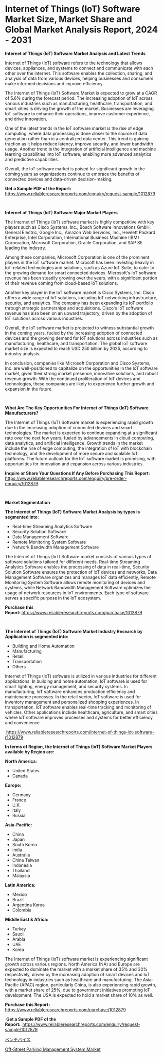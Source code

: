 <p><h1>Internet of Things (IoT) Software Market Size, Market Share and Global Market Analysis Report, 2024 - 2031</h1></p><p><strong>Internet of Things (IoT) Software Market Analysis and Latest Trends</strong></p>
<p><p>Internet of Things (IoT) software refers to the technology that allows devices, appliances, and systems to connect and communicate with each other over the internet. This software enables the collection, sharing, and analysis of data from various devices, helping businesses and consumers make informed decisions and improve efficiency.</p><p>The Internet of Things (IoT) Software Market is expected to grow at a CAGR of 5.6% during the forecast period. The increasing adoption of IoT across various industries such as manufacturing, healthcare, transportation, and smart cities is driving the growth of the market. Businesses are leveraging IoT software to enhance their operations, improve customer experience, and drive innovation.</p><p>One of the latest trends in the IoT software market is the rise of edge computing, where data processing is done closer to the source of data generation rather than in a centralized data center. This trend is gaining traction as it helps reduce latency, improve security, and lower bandwidth usage. Another trend is the integration of artificial intelligence and machine learning capabilities into IoT software, enabling more advanced analytics and predictive capabilities.</p><p>Overall, the IoT software market is poised for significant growth in the coming years as organizations continue to embrace the benefits of connected devices and data-driven decision-making.</p></p>
<p><strong>Get a Sample PDF of the Report:&nbsp;</strong> <a href="https://www.reliableresearchreports.com/enquiry/request-sample/1012879">https://www.reliableresearchreports.com/enquiry/request-sample/1012879</a></p>
<p>&nbsp;</p>
<p><strong>Internet of Things (IoT) Software Major Market Players</strong></p>
<p><p>The Internet of Things (IoT) software market is highly competitive with key players such as Cisco Systems, Inc., Bosch Software Innovations GmbH, General Electric, Google Inc., Amazon Web Services, Inc., Hewlett Packard Enterprise, Intel Corporation, International Business Machine (IBM) Corporation, Microsoft Corporation, Oracle Corporation, and SAP SE leading the industry.</p><p>Among these companies, Microsoft Corporation is one of the prominent players in the IoT software market. Microsoft has been investing heavily in IoT-related technologies and solutions, such as Azure IoT Suite, to cater to the growing demand for smart connected devices. Microsoft's IoT software revenue has been steadily growing over the years, with a significant portion of their revenue coming from cloud-based IoT solutions.</p><p>Another key player in the IoT software market is Cisco Systems, Inc. Cisco offers a wide range of IoT solutions, including IoT networking infrastructure, security, and analytics. The company has been expanding its IoT portfolio through strategic partnerships and acquisitions. Cisco's IoT software revenue has also been on an upward trajectory, driven by the adoption of IoT solutions across various industries.</p><p>Overall, the IoT software market is projected to witness substantial growth in the coming years, fueled by the increasing adoption of connected devices and the growing demand for IoT solutions across industries such as manufacturing, healthcare, and transportation. The global IoT software market size is expected to reach USD 250 billion by 2025, according to industry analysts.</p><p>In conclusion, companies like Microsoft Corporation and Cisco Systems, Inc. are well-positioned to capitalize on the opportunities in the IoT software market, given their strong market presence, innovative solutions, and robust revenue growth. With the continued proliferation of IoT devices and technologies, these companies are likely to experience further growth and expansion in the future.</p></p>
<p>&nbsp;</p>
<p><strong>What Are The Key Opportunities For Internet of Things (IoT) Software Manufacturers?</strong></p>
<p><p>The Internet of Things (IoT) Software market is experiencing rapid growth due to the increasing adoption of connected devices and smart technologies. The market is expected to continue expanding at a significant rate over the next few years, fueled by advancements in cloud computing, data analytics, and artificial intelligence. Growth trends in the market include the rise of edge computing, the integration of IoT with blockchain technology, and the development of more secure and scalable IoT platforms. The future outlook for the IoT software market is promising, with opportunities for innovation and expansion across various industries.</p></p>
<p><strong>Inquire or Share Your Questions If Any Before Purchasing This Report:</strong> <a href="https://www.reliableresearchreports.com/enquiry/pre-order-enquiry/1012879">https://www.reliableresearchreports.com/enquiry/pre-order-enquiry/1012879</a></p>
<p>&nbsp;</p>
<p><strong>Market Segmentation</strong></p>
<p><strong>The Internet of Things (IoT) Software Market Analysis by types is segmented into:</strong></p>
<p><ul><li>Real-time Streaming Analytics Software</li><li>Security Solution Software</li><li>Data Management Software</li><li>Remote Monitoring System Software</li><li>Network Bandwidth Management Software</li></ul></p>
<p><p>The Internet of Things (IoT) Software market consists of various types of software solutions tailored for different needs. Real-time Streaming Analytics Software enables the processing of data in real-time, Security Solution Software ensures the protection of IoT devices and networks, Data Management Software organizes and manages IoT data efficiently, Remote Monitoring System Software allows remote monitoring of devices and systems, while Network Bandwidth Management Software optimizes the usage of network resources in IoT environments. Each type of software serves a specific purpose in the IoT ecosystem.</p></p>
<p><strong>Purchase this Report:&nbsp;</strong><a href="https://www.reliableresearchreports.com/purchase/1012879">https://www.reliableresearchreports.com/purchase/1012879</a></p>
<p>&nbsp;</p>
<p><strong>The Internet of Things (IoT) Software Market Industry Research by Application is segmented into:</strong></p>
<p><ul><li>Building and Home Automation</li><li>Manufacturing</li><li>Retail</li><li>Transportation</li><li>Others</li></ul></p>
<p><p>Internet of Things (IoT) software is utilized in various industries for different applications. In building and home automation, IoT software is used for smart lighting, energy management, and security systems. In manufacturing, IoT software enhances production efficiency and maintenance processes. In the retail sector, IoT software is used for inventory management and personalized shopping experiences. In transportation, IoT software enables real-time tracking and monitoring of vehicles. Other applications include healthcare, agriculture, and smart cities where IoT software improves processes and systems for better efficiency and convenience.</p></p>
<p><a href="https://www.reliableresearchreports.com/internet-of-things-iot-software-r1012879">&nbsp;https://www.reliableresearchreports.com/internet-of-things-iot-software-r1012879</a></p>
<p><strong>In terms of Region, the Internet of Things (IoT) Software Market Players available by Region are:</strong></p>
<p>
    <p> <strong> North America: </strong>
        <ul>
            <li>United States</li>
            <li>Canada</li>
        </ul>
        </p> 
    <p> <strong> Europe: </strong>
        <ul>
            <li>Germany</li>
            <li>France</li>
            <li>U.K.</li>
            <li>Italy</li>
            <li>Russia</li>
        </ul>
        </p> 
    <p> <strong> Asia-Pacific: </strong>
        <ul>
            <li>China</li>
            <li>Japan</li>
            <li>South Korea</li>
            <li>India</li>
            <li>Australia</li>
            <li>China Taiwan</li>
            <li>Indonesia</li>
            <li>Thailand</li>
            <li>Malaysia</li>
        </ul>
        </p> 
    <p> <strong> Latin America: </strong>
        <ul>
            <li>Mexico</li>
            <li>Brazil</li>
            <li>Argentina Korea</li>
            <li>Colombia</li>
        </ul>
        </p> 
    <p> <strong> Middle East & Africa: </strong>
        <ul>
            <li>Turkey</li>
            <li>Saudi</li>
            <li>Arabia</li>
            <li>UAE</li>
            <li>Korea</li>
        </ul>
    </p>
    </p>
<p><p>The Internet of Things (IoT) software market is experiencing significant growth across various regions. North America (NA) and Europe are expected to dominate the market with a market share of 35% and 30% respectively, driven by the increasing adoption of smart devices and IoT technology in industries such as healthcare and manufacturing. The Asia-Pacific (APAC) region, particularly China, is also experiencing rapid growth, with a market share of 25%, due to government initiatives promoting IoT development. The USA is expected to hold a market share of 10% as well.</p></p>
<p><strong>Purchase this Report: </strong><a href="https://www.reliableresearchreports.com/purchase/1012879">https://www.reliableresearchreports.com/purchase/1012879</a></p>
<p>&nbsp;<strong>Get a Sample PDF of the Report:&nbsp;&nbsp;</strong><a href="https://www.reliableresearchreports.com/enquiry/request-sample/1012879">https://www.reliableresearchreports.com/enquiry/request-sample/1012879</a></p>
<p><strong></strong></p>
<p><p><a href="https://github.com/zekaoe592392/Market-Research-Report-List-2/blob/main/506693262712.md">ベンチバイス</a></p><p><a href="https://github.com/RickHolmes3/Market-Research-Report-List-4/blob/main/off-street-parking-management-system-market.md">Off-Street Parking Management System Market</a></p></p>